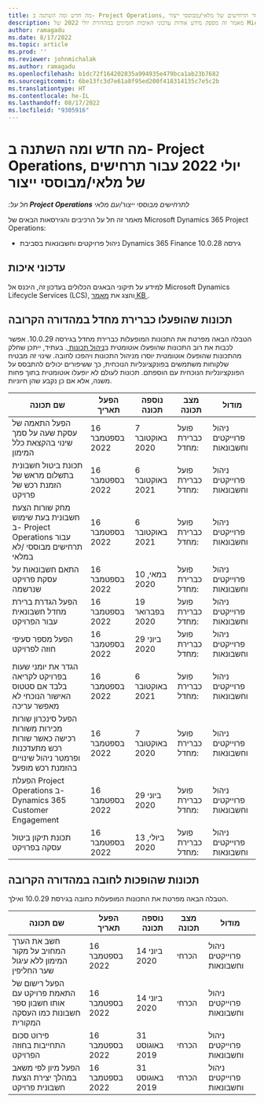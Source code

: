 ```yaml
---
title: מה חדש ומה השתנה ב- Project Operations, יולי 2022 עבור תרחישים של מלאי/מבוססי ייצור
description: מאמר זה מספק מידע אודות עדכוני האיכות הזמינים במהדורת יולי 2022 של Microsoft Dynamics 365 Project Operations עבור תרחישים מבוססי-ייצור/במלאי.
author: ramagadu
ms.date: 8/17/2022
ms.topic: article
ms.prod: ''
ms.reviewer: johnmichalak
ms.author: ramagadu
ms.openlocfilehash: b1dc72f164202835a994935e479bca1ab23b7682
ms.sourcegitcommit: 6be13fc3d7e61a8f95ed200f418314135c7e5c2b
ms.translationtype: HT
ms.contentlocale: he-IL
ms.lasthandoff: 08/17/2022
ms.locfileid: "9305916"
---
```

# <a name="whats-new-or-changed-in-project-operations-july-2022-for-stockedproduction-based-scenarios"></a>מה חדש ומה השתנה ב- Project Operations, יולי 2022 עבור תרחישים של מלאי/מבוססי ייצור

_חל על:**‏ Project Operations** לתרחישים מבוססי ייצור/עם מלאי_

מאמר זה חל על הרכיבים והגירסאות הבאים של Microsoft Dynamics 365 Project Operations:

- ניהול פרויקטים וחשבונאות בסביבת Dynamics 365 Finance גירסה 10.0.28

## <a name="quality-updates"></a>עדכוני איכות

למידע על תיקוני הבאגים הכלולים בעדכון זה, היכנס אל Microsoft Dynamics Lifecycle Services‏ (LCS), והצג את [מאמר KB ](https://fix.lcs.dynamics.com/Issue/Details?bugId=694438).

## <a name="features-turned-on-by-default-in-upcoming-release"></a>תכונות שהופעלו כברירת מחדל במהדורה הקרובה

הטבלה הבאה מפרטת את התכונות המופעלות כברירת מחדל בגירסה 10.0.29. אפשר לכבות את רוב התכונות שהופעלו אוטומטית ב[ניהול תכונות ](/dynamics365/fin-ops-core/fin-ops/get-started/feature-management/feature-management-overview). בעתיד, ייתכן שחלק מהתכונות שהופעלו אוטומטית יוסרו מניהול התכונות ויהפכו לחובה. שינוי זה מבטיח שלקוחות משתמשים בפונקציונליות הנוכחית, כך ששיפורים יכולים להתבסס על הפונקציונליות הנוכחית עם הוספתם. תכונות לעולם לא יופעלו אוטומטית בתוך פחות משנה, אלא אם כן נקבע שהן חיוניות.

| שם תכונה | הפעל תאריך | נוספה תכונה | מצב תכונה | מודול |
| --- | --- | --- |--- |--- |
| הפעל התאמה של עסקת שעה על סמך שינוי בהקצאת כלל המימון | 16 בספטמבר 2022 | 7 באוקטובר 2020 | פועל כברירת מחדל: | ניהול פרוייקטים וחשבונאות |
| תכונת ביטול חשבונית בתשלום מראש של הזמנת רכש של פרויקט | 16 בספטמבר 2022 | 6 באוקטובר 2021 | פועל כברירת מחדל: | ניהול פרוייקטים וחשבונאות |
| מחק שורות הצעת חשבונית בעת שימוש ב- Project Operations עבור תרחישים מבוססי /לא במלאי | 16 בספטמבר 2022 | 6 באוקטובר 2021 | פועל כברירת מחדל: | ניהול פרוייקטים וחשבונאות |
| התאם חשבונאות על עסקת פרויקט שנרשמה | 16 בספטמבר 2022 | 10 במאי, 2020 | פועל כברירת מחדל: | ניהול פרוייקטים וחשבונאות |
| הפעל הגדרת ברירת מחדל חשבונאית עבור הפרויקט | 16 בספטמבר 2022 | 19 בפברואר 2020 | פועל כברירת מחדל: | ניהול פרוייקטים וחשבונאות |
| הפעל מספר סעיפי חוזה לפרויקט | 16 בספטמבר 2022 | 29 ביוני 2020 | פועל כברירת מחדל: | ניהול פרוייקטים וחשבונאות |
| הגדר את יומני שעות בפרויקט לקריאה בלבד אם סטטוס האישור הנוכחי לא מאפשר עריכה | 16 בספטמבר 2022 | 6 באוקטובר 2021 | פועל כברירת מחדל: | ניהול פרוייקטים וחשבונאות |
| הפעל סינכרון שורות מכירות משורות רכישה כאשר שורות רכש מתעדכנות ופרמטר ניהול שינויים בהזמנת רכש מופעל | 16 בספטמבר 2022 | 7 באוקטובר 2020 | פועל כברירת מחדל: | ניהול פרוייקטים וחשבונאות |
| הפעלת Project Operations ב- Dynamics 365 Customer Engagement | 16 בספטמבר 2022 | 29 ביוני 2020 | פועל כברירת מחדל: | ניהול פרוייקטים וחשבונאות |
| תכונת תיקון ביטול עסקה בפרויקט | 16 בספטמבר 2022 | 13 ביולי, 2020 | פועל כברירת מחדל: | ניהול פרוייקטים וחשבונאות |

## <a name="features-that-become-mandatory-in-the-upcoming-release"></a>תכונות שהופכות לחובה במהדורה הקרובה

הטבלה הבאה מפרטת את התכונות המופעלות כחובה בגירסת 10.0.29 ואילך.

| שם תכונה | הפעל תאריך | נוספה תכונה | מצב תכונה | מודול |
| --- | --- | --- | --- | --- |
| חשב את הערך המחויב על מקור המימון ללא עיגול שער החליפין | 16 בספטמבר 2022 | 14 ביוני 2020 | ‏‏הכרחי | ניהול פרוייקטים וחשבונאות |
| הפעל רישום של התאמת פרויקט עם אותו חשבון ספר חשבונות כמו העסקה המקורית | 16 בספטמבר 2022 | 14 ביוני 2020 | ‏‏הכרחי | ניהול פרוייקטים וחשבונאות |
| פירוט סכום התחייבות בחוזה הפרויקט | 16 בספטמבר 2022 | 31 באוגוסט 2019 | ‏‏הכרחי | ניהול פרוייקטים וחשבונאות |
| הפעל מיון לפי משאב במהלך יצירת הצעת חשבונית פרויקט | 16 בספטמבר 2022 | 31 באוגוסט 2019 | ‏‏הכרחי | ניהול פרוייקטים וחשבונאות |
